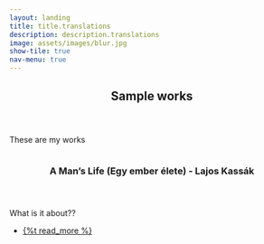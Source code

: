 ```yaml
---
layout: landing
title: title.translations
description: description.translations
image: assets/images/blur.jpg
show-tile: true
nav-menu: true
---
```


<!-- Main -->
<div id="main">

<!-- One -->
<section id="one">
	<div class="inner">
		<header class="major">
			<h2>Sample works</h2>
		</header>
		<p>These are my works</p>
	</div>
</section>

<section id="two" class="spotlights">
	<section>
		<a href="translation_one.html" class="image">
			<img src="{{ site.baseurl_root}}/assets/images/pic08.jpg" alt="" data-position="center center" />
		</a>
		<div class="content">
			<div class="inner">
				<header class="major">
					<h3>A Man’s Life (Egy ember élete) - Lajos Kassák</h3>
				</header>
				<p>What is it about??</p>
				<ul class="actions">
					<li><a href="translation_one.html" class="button">{%t read_more %}</a></li>
				</ul>
			</div>
		</div>
	</section>
</section>
</div>
